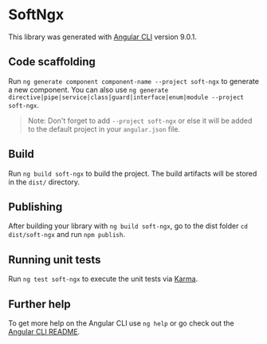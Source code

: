 # SoftNgx

This library was generated with [Angular CLI](https://github.com/angular/angular-cli) version 9.0.1.

## Code scaffolding

Run `ng generate component component-name --project soft-ngx` to generate a new component. You can also use `ng generate directive|pipe|service|class|guard|interface|enum|module --project soft-ngx`.
> Note: Don't forget to add `--project soft-ngx` or else it will be added to the default project in your `angular.json` file. 

## Build

Run `ng build soft-ngx` to build the project. The build artifacts will be stored in the `dist/` directory.

## Publishing

After building your library with `ng build soft-ngx`, go to the dist folder `cd dist/soft-ngx` and run `npm publish`.

## Running unit tests

Run `ng test soft-ngx` to execute the unit tests via [Karma](https://karma-runner.github.io).

## Further help

To get more help on the Angular CLI use `ng help` or go check out the [Angular CLI README](https://github.com/angular/angular-cli/blob/master/README.md).
